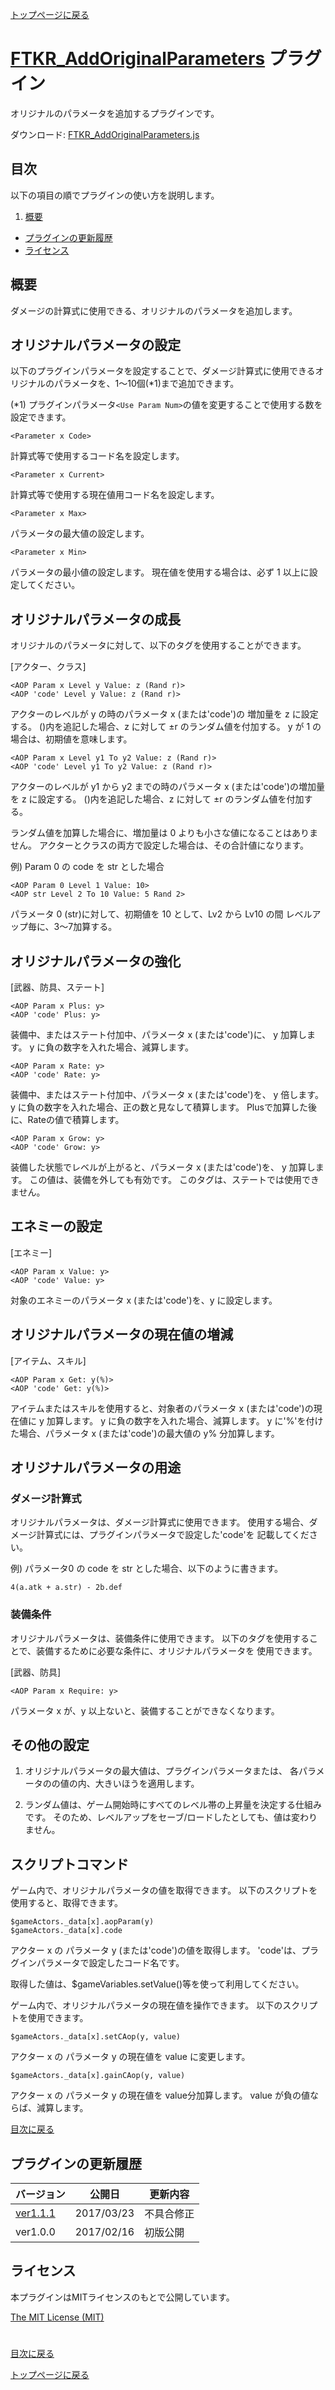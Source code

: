 [トップページに戻る](README.ja.md)

# [FTKR_AddOriginalParameters](FTKR_AddOriginalParameters.js) プラグイン

オリジナルのパラメータを追加するプラグインです。

ダウンロード: [FTKR_AddOriginalParameters.js](https://raw.githubusercontent.com/futokoro/RPGMaker/master/FTKR_AddOriginalParameters.js)

## 目次

以下の項目の順でプラグインの使い方を説明します。
1. [概要](#概要)
* [プラグインの更新履歴](#プラグインの更新履歴)
* [ライセンス](#ライセンス)

## 概要

ダメージの計算式に使用できる、オリジナルのパラメータを追加します。

## オリジナルパラメータの設定

以下のプラグインパラメータを設定することで、ダメージ計算式に使用できるオリジナルのパラメータを、1～10個(*1)まで追加できます。

(*1) プラグインパラメータ`<Use Param Num>`の値を変更することで使用する数を設定できます。

`<Parameter x Code>`

計算式等で使用するコード名を設定します。

`<Parameter x Current>`

計算式等で使用する現在値用コード名を設定します。

`<Parameter x Max>`

パラメータの最大値の設定します。

`<Parameter x Min>`

パラメータの最小値の設定します。
現在値を使用する場合は、必ず 1 以上に設定してください。


## オリジナルパラメータの成長
オリジナルのパラメータに対して、以下のタグを使用することができます。

[アクター、クラス]
```
<AOP Param x Level y Value: z (Rand r)>
<AOP 'code' Level y Value: z (Rand r)>
```
アクターのレベルが y の時のパラメータ x (または'code')の
増加量を z に設定する。
()内を追記した場合、z に対して ±r のランダム値を付加する。
y が 1 の場合は、初期値を意味します。

```
<AOP Param x Level y1 To y2 Value: z (Rand r)>
<AOP 'code' Level y1 To y2 Value: z (Rand r)>
```
アクターのレベルが y1 から y2 までの時のパラメータ x 
(または'code')の増加量を z に設定する。
()内を追記した場合、z に対して ±r のランダム値を付加する。

ランダム値を加算した場合に、増加量は 0 よりも小さな値になることはありません。
アクターとクラスの両方で設定した場合は、その合計値になります。

例) Param 0 の code を str とした場合
```
<AOP Param 0 Level 1 Value: 10>
<AOP str Level 2 To 10 Value: 5 Rand 2>
```
パラメータ 0 (str)に対して、初期値を 10 として、Lv2 から Lv10 の間
レベルアップ毎に、3～7加算する。

## オリジナルパラメータの強化

[武器、防具、ステート]
```
<AOP Param x Plus: y>
<AOP 'code' Plus: y>
```
装備中、またはステート付加中、パラメータ x (または'code')に、
y 加算します。
y に負の数字を入れた場合、減算します。

```
<AOP Param x Rate: y>
<AOP 'code' Rate: y>
```
装備中、またはステート付加中、パラメータ x (または'code')を、
y 倍します。
y に負の数字を入れた場合、正の数と見なして積算します。
Plusで加算した後に、Rateの値で積算します。

```
<AOP Param x Grow: y>
<AOP 'code' Grow: y>
```
装備した状態でレベルが上がると、パラメータ x (または'code')を、
y 加算します。
この値は、装備を外しても有効です。
このタグは、ステートでは使用できません。

## エネミーの設定

[エネミー]
```
<AOP Param x Value: y>
<AOP 'code' Value: y>
```
対象のエネミーのパラメータ x (または'code')を、y に設定します。

## オリジナルパラメータの現在値の増減

[アイテム、スキル]
```
<AOP Param x Get: y(%)>
<AOP 'code' Get: y(%)>
```
アイテムまたはスキルを使用すると、対象者のパラメータ x 
(または'code')の現在値に y 加算します。
y に負の数字を入れた場合、減算します。
y に'%'を付けた場合、パラメータ x (または'code')の最大値の y% 分加算します。

## オリジナルパラメータの用途

### ダメージ計算式

オリジナルパラメータは、ダメージ計算式に使用できます。
使用する場合、ダメージ計算式には、プラグインパラメータで設定した'code'を
記載してください。

例) パラメータ0 の code を str とした場合、以下のように書きます。

```
4(a.atk + a.str) - 2b.def
```

### 装備条件

オリジナルパラメータは、装備条件に使用できます。
以下のタグを使用することで、装備するために必要な条件に、オリジナルパラメータを
使用できます。

 [武器、防具]
```
<AOP Param x Require: y>
```
パラメータ x が、y 以上ないと、装備することができなくなります。

## その他の設定

1. オリジナルパラメータの最大値は、プラグインパラメータ<Max Param>または、
各パラメータの<Parameter x Max>の値の内、大きいほうを適用します。

2. ランダム値は、ゲーム開始時にすべてのレベル帯の上昇量を決定する仕組みです。
そのため、レベルアップをセーブ/ロードしたとしても、値は変わりません。

## スクリプトコマンド

ゲーム内で、オリジナルパラメータの値を取得できます。
以下のスクリプトを使用すると、取得できます。

```
$gameActors._data[x].aopParam(y)
$gameActors._data[x].code
```
アクター x の パラメータ y (または'code')の値を取得します。
'code'は、プラグインパラメータで設定したコード名です。

取得した値は、$gameVariables.setValue()等を使って利用してください。


ゲーム内で、オリジナルパラメータの現在値を操作できます。
以下のスクリプトを使用できます。

```
$gameActors._data[x].setCAop(y, value)
```
アクター x の パラメータ y の現在値を value に変更します。

```
$gameActors._data[x].gainCAop(y, value)
```
アクター x の パラメータ y の現在値を value分加算します。
value が負の値ならば、減算します。

[目次に戻る](#目次)

## プラグインの更新履歴

| バージョン | 公開日 | 更新内容 |
| --- | --- | --- |
| [ver1.1.1](FTKR_AddOriginalParameters.js) | 2017/03/23 | 不具合修正 |
| ver1.0.0 | 2017/02/16 | 初版公開 |

## ライセンス

本プラグインはMITライセンスのもとで公開しています。

[The MIT License (MIT)](https://opensource.org/licenses/mit-license.php)

#
[目次に戻る](#目次)

[トップページに戻る](README.ja.md)